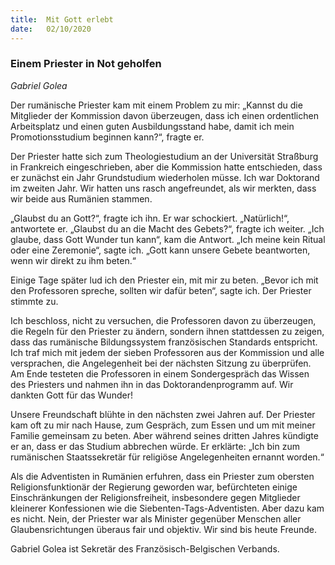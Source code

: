 ```yaml
---
title:  Mit Gott erlebt
date:   02/10/2020
---
```


### Einem Priester in Not geholfen

_Gabriel Golea_

Der rumänische Priester kam mit einem Problem zu mir: „Kannst du die Mitglieder der Kommission davon überzeugen, dass ich einen ordentlichen Arbeitsplatz und einen guten Ausbildungsstand habe, damit ich mein Promotionsstudium beginnen kann?“, fragte er.

Der Priester hatte sich zum Theologiestudium an der Universität Straßburg in Frankreich eingeschrieben, aber die Kommission hatte entschieden, dass er zunächst ein Jahr Grundstudium wiederholen müsse. Ich war Doktorand im zweiten Jahr. Wir hatten uns rasch angefreundet, als wir merkten, dass wir beide aus Rumänien stammen.

„Glaubst du an Gott?“, fragte ich ihn. Er war schockiert. „Natürlich!“, antwortete er. „Glaubst du an die Macht des Gebets?“, fragte ich weiter. „Ich glaube, dass Gott Wunder tun kann“, kam die Antwort. „Ich meine kein Ritual oder eine Zeremonie“, sagte ich. „Gott kann unsere Gebete beantworten, wenn wir direkt zu ihm beten.“

Einige Tage später lud ich den Priester ein, mit mir zu beten. „Bevor ich mit den Professoren spreche, sollten wir dafür beten“, sagte ich. Der Priester stimmte zu.

Ich beschloss, nicht zu versuchen, die Professoren davon zu überzeugen, die Regeln für den Priester zu ändern, sondern ihnen stattdessen zu zeigen, dass das rumänische Bildungssystem französischen Standards entspricht. Ich traf mich mit jedem der sieben Professoren aus der Kommission und alle versprachen, die Angelegenheit bei der nächsten Sitzung zu überprüfen. Am Ende testeten die Professoren in einem Sondergespräch das Wissen des Priesters und nahmen ihn in das Doktorandenprogramm auf. Wir dankten Gott für das Wunder!

Unsere Freundschaft blühte in den nächsten zwei Jahren auf. Der Priester kam oft zu mir nach Hause, zum Gespräch, zum Essen und um mit meiner Familie gemeinsam zu beten. Aber während seines dritten Jahres kündigte er an, dass er das Studium abbrechen würde. Er erklärte: „Ich bin zum rumänischen Staatssekretär für religiöse Angelegenheiten ernannt worden.“

Als die Adventisten in Rumänien erfuhren, dass ein Priester zum obersten Religionsfunktionär der Regierung geworden war, befürchteten einige Einschränkungen der Religionsfreiheit, insbesondere gegen Mitglieder kleinerer Konfessionen wie die Siebenten-Tags-Adventisten. Aber dazu kam es nicht. Nein, der Priester war als Minister gegenüber Menschen aller Glaubensrichtungen überaus fair und objektiv. Wir sind bis heute Freunde.

Gabriel Golea ist Sekretär des Französisch-Belgischen Verbands.